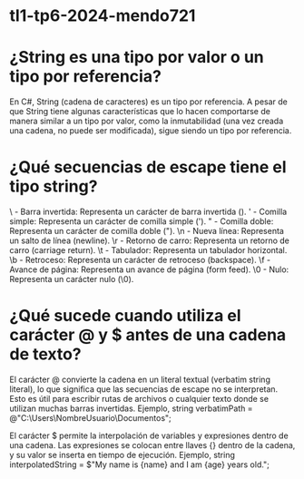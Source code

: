 # tl1-tp6-2024-mendo721
# ¿String es una tipo por valor o un tipo por referencia?

En C#, String (cadena de caracteres) es un tipo por referencia. A pesar de que String tiene algunas características que lo hacen comportarse de manera similar a un tipo por valor, como la inmutabilidad (una vez creada una cadena, no puede ser modificada), sigue siendo un tipo por referencia.

# ¿Qué secuencias de escape tiene el tipo string?
\ - Barra invertida: Representa un carácter de barra invertida (\).
' - Comilla simple: Representa un carácter de comilla simple (').
" - Comilla doble: Representa un carácter de comilla doble (").
\n - Nueva línea: Representa un salto de línea (newline).
\r - Retorno de carro: Representa un retorno de carro (carriage return).
\t - Tabulador: Representa un tabulador horizontal.
\b - Retroceso: Representa un carácter de retroceso (backspace).
\f - Avance de página: Representa un avance de página (form feed).
\0 - Nulo: Representa un carácter nulo (\0).

# ¿Qué sucede cuando utiliza el carácter @ y $ antes de una cadena de texto?
El carácter @ convierte la cadena en un literal textual (verbatim string literal), lo que significa que las secuencias de escape no se interpretan. Esto es útil para escribir rutas de archivos o cualquier texto donde se utilizan muchas barras invertidas.
Ejemplo, string verbatimPath = @"C:\Users\NombreUsuario\Documentos";

El carácter $ permite la interpolación de variables y expresiones dentro de una cadena. Las expresiones se colocan entre llaves {} dentro de la cadena, y su valor se inserta en tiempo de ejecución.
Ejemplo, string interpolatedString = $"My name is {name} and I am {age} years old.";